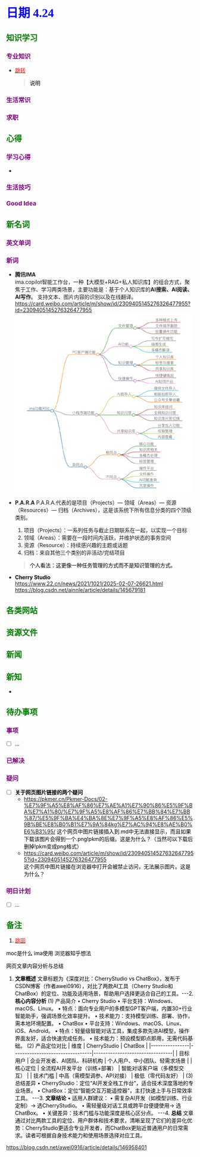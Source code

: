 ## <font color = blue face=楷体 size=6>日期 4.24 </font>

## <font color = green>知识学习 </font>
### <font color = purple>专业知识 </font>
+ <a id = "01-1">  [<font color = red>跳转</font>](#01-2)
   > <font color = o> 说明 </font>
### <font color = purple>生活常识 </font>

### <font color = purple>求职 </font>



## <font color = green>心得 </font>
### <font color = purple>学习心得 </font>
+ 
### <font color = purple>生活技巧 </font>

### <font color = purple>Good Idea </font>



## <font color = green>新名词 </font>
### <font color = purple>英文单词 </font>
### <font color = purple>新词 </font>
+ **腾讯IMA**  
	ima.copilot智能工作台，一种【大模型+RAG+私人知识库】的组合方式，聚焦于工作、学习两类场景，主要功能是：基于个人知识库的**AI搜索、AI阅读、AI写作**。
	支持文本、图片内容的识别以及在线翻译。
https://card.weibo.com/article/m/show/id/2309405145276326477955?id=2309405145276326477955  
	<img src="https://github.com/zeff163/stackedit-app-data/blob/master/Daily%20work/2025/picture/4.24/006fRELkly4hzk7s998vfj30u00u0n1w.jpg?raw=true">

+ **P.A.R.A**
	P.A.R.A.代表的是项目（Projects）— 领域（Areas）— 资源（Resources）— 归档（Archives），这是该系统下所有信息分类的四个顶级类别。
	1.  项目（Projects）：一系列任务与截止日期联系在一起，以实现一个目标
	2.  领域（Areas）：需要在一段时间内活跃，并维护状态的事务空间
	3.  资源（Resource）：持续感兴趣的主题或话题
	4.  归档：来自其他三个类别的非活动/完结项目  
	> <font color=o >个人看法：这更像一种任务管理的方式而不是知识管理的方式。

+ **Cherry Studio**  
	https://www.22.cn/news/2021/1021/2025-02-07-26621.html
	https://blog.csdn.net/ainnle/article/details/145679181
	
	
	

## <font color = green>各类网站 </font>


## <font color = green>资源文件 </font>


## <font color = green>新闻 </font>


## <font color = green>新知 </font>
+ 

## <font color = green>待办事项 </font>
### <font color = purple>事项 </font>
- [ ] ...
### <font color = purple>已解决 </font>
### <font color = purple>疑问 </font>
- [ ] **关于网页图片链接的两个疑问**  
	+ https://pkmer.cn/Pkmer-Docs/02-%E7%9F%A5%E8%AF%86%E7%AE%A1%E7%90%86%E5%9F%BA%E7%A1%80/%E7%9F%A5%E8%AF%86%E7%BB%84%E7%BB%87/%E5%9F%BA%E4%BA%8E%E7%9F%A5%E8%AF%86%E5%9B%BE%E8%B0%B1%E7%9A%84kg%E7%AC%94%E8%AE%B0%E6%B3%95/ 
		这个网页中图片链接插入到.md中无法直接显示，而且如果下载该图片会得到一个.png!pkm的后缀。这是为什么？（当然可以下载后删掉!pkm变成png格式）
	+ https://card.weibo.com/article/m/show/id/2309405145276326477955?id=2309405145276326477955  
	 这个网页中图片链接在浏览器中打开会被禁止访问，无法展示图片。这是为什么？

### <font color = purple>明日计划 </font>
- [ ] ...


## <font color = green>备注 </font>
  1. <a id ="01-2">[<font color = red>跳回</font>](#01-1)

moc是什么 
ima使用
浏览器知乎想法

网页文章内容分析与总结
1. **文章概述**  文章标题为《深度对比：CherryStudio vs ChatBox》，发布于CSDN博客（作者awei0916），对比了两款AI工具（Cherry Studio和ChatBox）的定位、功能及适用场景，帮助用户选择更适合自己的工具。---2. **核心内容分析**  (1) 产品简介  • Cherry Studio    • 平台支持：Windows、macOS、Linux。    • 特点：面向专业用户的多模型GPT客户端，内置30+行业智能助手，强调场景化效率提升。    • 技术能力：支持模型训练、部署、协作，需本地环境配置。  • ChatBox    • 平台支持：Windows、macOS、Linux、iOS、Android。    • 特点：轻量级智能对话工具，集成多款先进AI模型，操作界面友好，适合快速完成任务。    • 技术能力：预设模型即点即用，无需代码基础。  (2) 产品定位对比  | 维度       | CherryStudio                | ChatBox                     |  |----------------|---------------------------------|---------------------------------|  | 目标用户   | 企业开发者、AI团队、科研机构    | 个人用户、中小团队、轻需求场景  |  | 核心定位   | 全流程AI开发平台（训练+部署）   | 智能对话客户端（多模型交互）    |  | 技术门槛   | 中高（需模型调参、API对接）     | 极低（零代码友好）              |  (3) 总结差异  • CherryStudio：定位“AI开发全栈工作台”，适合技术深度落地的专业场景。  • ChatBox：定位“智能交互万能遥控器”，主打快速上手与日常效率工具。  ---3. **文章结论**  • 适用人群建议：    • 需复杂AI开发（如模型训练、行业定制）→ 选CherryStudio。    • 需轻量级对话工具或跨平台便捷使用→ 选ChatBox。  • 关键差异：技术门槛与功能深度是核心区分点。  ---4. **总结**  文章通过对比两款工具的定位、用户群体和技术要求，清晰呈现了它们的差异化优势：CherryStudio更适合专业开发者，而ChatBox更贴近普通用户的日常需求。读者可根据自身技术能力和使用场景选择对应工具。


https://blog.csdn.net/awei0916/article/details/146958401


<!--stackedit_data:
eyJoaXN0b3J5IjpbMTgxOTE5OTg1OSwxMjU4MDIxMDk0LDE1Mj
E1Nzg3OTQsMjExMjcxNzEzNCwxNTA3MzI5NjY4LDIxNzk2MTA1
Myw2MDI5MTUxODksMTQ5NjI4MjgyNF19
-->